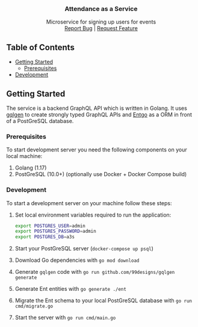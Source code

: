<br />
<p align="center">
  <h3 align="center">Attendance as a Service</h3>

  <p align="center">
    Microservice for signing up users for events
    <br />
    <a href="https://github.com/dotkom/a3s/issues">Report Bug</a>
    |
    <a href="https://github.com/dotkom/a3s">Request Feature</a>
  </p>
</p>

## Table of Contents

- [Getting Started](#getting-started)
  - [Prerequisites](#prerequisites)
- [Development](#development)

## Getting Started

The service is a backend GraphQL API which is written in Golang. It uses [gqlgen][gqlgen] to create strongly typed
GraphQL APIs and [Entgo][entgo] as a ORM in front of a PostGreSQL database.

### Prerequisites

To start development server you need the following components on your local machine:

1. Golang (1.17)
2. PostGreSQL (10.0+) (optionally use Docker + Docker Compose build)

### Development

To start a development server on your machine follow these steps:

1. Set local environment variables required to run the application:

   ```sh
   export POSTGRES_USER=admin
   export POSTGRES_PASSWORD=admin
   export POSTGRES_DB=a3s
   ```

2. Start your PostGreSQL server (`docker-compose up psql`)
3. Download Go dependencies with `go mod download`
4. Generate `gqlgen` code with `go run github.com/99designs/gqlgen generate`
5. Generate Ent entities with `go generate ./ent`
6. Migrate the Ent schema to your local PostGreSQL database with `go run cmd/migrate.go`
7. Start the server with `go run cmd/main.go`

[gqlgen]: https://github.com/99designs/gqlgen
[entgo]: https://entgo.io/
